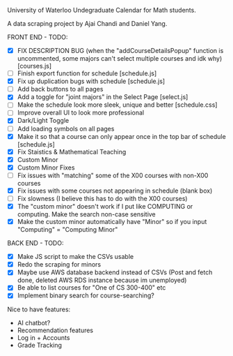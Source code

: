 University of Waterloo Undegraduate Calendar for Math students.

A data scraping project by Ajai Chandi and Daniel Yang.

FRONT END - TODO:
- [X] FIX DESCRIPTION BUG (when the "addCourseDetailsPopup" function is uncommented, some majors can't select multiple courses and idk why) [courses.js]
- [ ] Finish export function for schedule [schedule.js]
- [X] Fix up duplication bugs with schedule [schedule.js]
- [ ] Add back buttons to all pages
- [X] Add a toggle for "joint majors" in the Select Page [select.js]
- [ ] Make the schedule look more sleek, unique and better [schedule.css]
- [ ] Improve overall UI to look more professional
- [X] Dark/Light Toggle
- [ ] Add loading symbols on all pages
- [X] Make it so that a course can only appear once in the top bar of schedule [schedule.js]
- [X] Fix Staistics & Mathematical Teaching
- [X] Custom Minor
- [X] Custom Minor Fixes
- [ ] Fix issues with "matching" some of the X00 courses with non-X00 courses
- [X] Fix issues with some courses not appearing in schedule (blank box)
- [ ] Fix slowness (I believe this has to do with the X00 courses)
- [X] The "custom minor" doesn't work if I put like COMPUTING or computing. Make the search non-case sensitive
- [X] Make the custom minor automatically have "Minor" so if you input "Computing" = "Computing Minor"

BACK END - TODO:
- [X] Make JS script to make the CSVs usable
- [X] Redo the scraping for minors
- [X] Maybe use AWS database backend instead of CSVs (Post and fetch done, deleted AWS RDS instance because im unemployed)
- [X] Be able to list courses for "One of CS 300-400" etc
- [X] Implement binary search for course-searching?

Nice to have features:
- AI chatbot?
- Recommendation features
- Log in + Accounts
- Grade Tracking 
